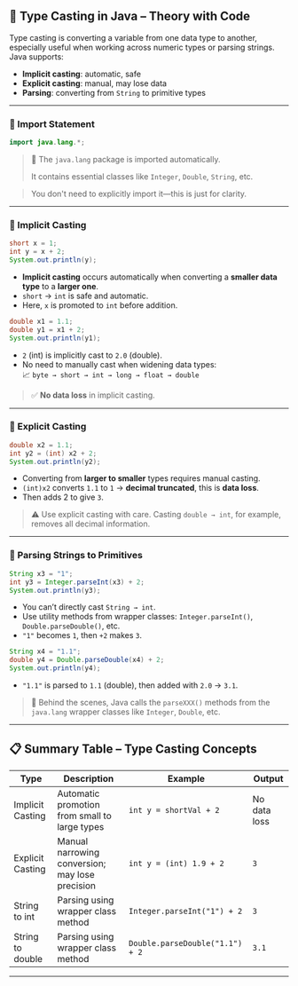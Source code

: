 
## 🔁 Type Casting in Java – Theory with Code

Type casting is converting a variable from one data type to another, especially useful when working across numeric types or parsing strings. Java supports:

- **Implicit casting**: automatic, safe
- **Explicit casting**: manual, may lose data
- **Parsing**: converting from `String` to primitive types

---

### 🔸 Import Statement

```java
import java.lang.*;
```

> 📌 The `java.lang` package is imported automatically. 
> 
>It contains essential classes like `Integer`, `Double`, `String`, etc.  

>You don't need to explicitly import it—this is just for clarity.

---

### 🔹 Implicit Casting

```java
short x = 1;
int y = x + 2;
System.out.println(y);
```

- **Implicit casting** occurs automatically when converting a **smaller data type** to a **larger one**.
- `short` → `int` is safe and automatic.
- Here, `x` is promoted to `int` before addition.

```java
double x1 = 1.1;
double y1 = x1 + 2;
System.out.println(y1);
```

- `2` (int) is implicitly cast to `2.0` (double).
- No need to manually cast when widening data types:  
  📈 `byte → short → int → long → float → double`

> ✅ **No data loss** in implicit casting.

---

### 🔹 Explicit Casting

```java
double x2 = 1.1;
int y2 = (int) x2 + 2;
System.out.println(y2);
```

- Converting from **larger to smaller** types requires manual casting.
- `(int)x2` converts `1.1` to `1` → **decimal truncated**, this is **data loss**.
- Then adds 2 to give `3`.

>⚠️ Use explicit casting with care. Casting `double → int`, for example, removes all decimal information.

---

### 🔹 Parsing Strings to Primitives

```java
String x3 = "1";
int y3 = Integer.parseInt(x3) + 2;
System.out.println(y3);
```

- You can’t directly cast `String → int`.
- Use utility methods from wrapper classes: `Integer.parseInt()`, `Double.parseDouble()`, etc.
- `"1"` becomes `1`, then `+2` makes `3`.

```java
String x4 = "1.1";
double y4 = Double.parseDouble(x4) + 2;
System.out.println(y4);
```

- `"1.1"` is parsed to `1.1` (double), then added with `2.0` → `3.1`.

>🧠 Behind the scenes, Java calls the `parseXXX()` methods from the `java.lang` wrapper classes like `Integer`, `Double`, etc.

---

## 📋 Summary Table – Type Casting Concepts

| Type            | Description                                       | Example                              | Output     |
|------------------|---------------------------------------------------|---------------------------------------|------------|
| Implicit Casting | Automatic promotion from small to large types     | `int y = shortVal + 2`                | No data loss |
| Explicit Casting | Manual narrowing conversion; may lose precision   | `int y = (int) 1.9 + 2`               | `3`        |
| String to int    | Parsing using wrapper class method                | `Integer.parseInt("1") + 2`           | `3`        |
| String to double | Parsing using wrapper class method                | `Double.parseDouble("1.1") + 2`       | `3.1`      |

---

